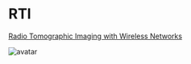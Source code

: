 # RTI  
[Radio Tomographic Imaging with Wireless Networks](https://span.ece.utah.edu/uploads/RTI_version_3.pdf)

![avatar](https://www.researchgate.net/profile/Joey-Wilson-2/publication/224097523/figure/fig2/AS:667853325864967@1536240049507/An-illustration-of-an-RTI-network-Each-node-broadcasts-to-the-others-creating-many_Q320.jpg)  
